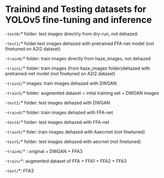 # Trainind and Testing datasets for YOLOv5 fine-tuning and inference

-`test0/`* folder: test images directrly from dry-run, not dehazed.

-`test1/`* folder:test images dehazed with pretrained FFA-net model (not finetuned on A2I2 dataset)

-`train0/`* folder: train images directly from haze_images, not dehazed 

-`train1/`* folder: train images (from haze_images folder)dehazed with pretrained-net model (not finetuned on A2I2 dataset)

-`train2/`* images: train images dehazed with DWGAN

-`train3/`* folder: augmented dataset = inital training set + DWGAN images

-`test2/`* folder: test images dehazed with DWGAN

-`train4/`* folder: train images dehazed with FFA-net

-`test4/`* folder: test images dehazed with FFA-net

-`train5/`* foler: train images dehazed with Aaecrnet (not finetuned)

-`test5/`* folder: test images dehazed with aecrnet (not finetuned)

-`train6/`* : original + DWGAN + FFA3

-`train/`*: augmented dataset of FFA + FFA1 + FFA2 + FFA3

-`test/`*: FFA3
